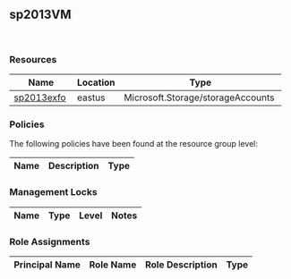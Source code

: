 
## sp2013VM 
 
### Resources


| Name | Location | Type |
| --- | --- | --- |
| [sp2013exfo](sp2013exfo-618648115.md)  | eastus  | Microsoft.Storage/storageAccounts  |

### Policies
The following policies have been found at the resource group level: 

| Name | Description | Type |
| --- | --- | --- |

### Management Locks


| Name | Type | Level | Notes |
| --- | --- | --- | --- |

### Role Assignments


| Principal Name | Role Name | Role Description | Type |
| --- | --- | --- | --- |
